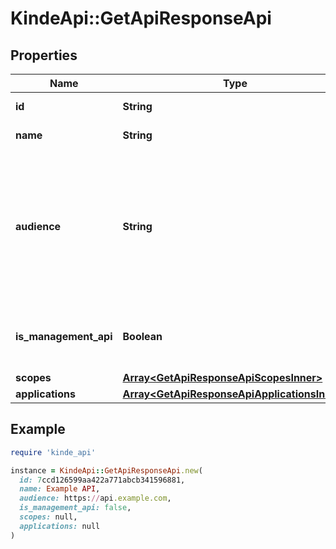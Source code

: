 # KindeApi::GetApiResponseApi

## Properties

| Name | Type | Description | Notes |
| ---- | ---- | ----------- | ----- |
| **id** | **String** | Unique ID of the API. | [optional] |
| **name** | **String** | The API’s name. | [optional] |
| **audience** | **String** | A unique identifier for the API - commonly the URL. This value will be used as the &#x60;audience&#x60; parameter in authorization claims. | [optional] |
| **is_management_api** | **Boolean** | Whether or not it is the Kinde management API. | [optional] |
| **scopes** | [**Array&lt;GetApiResponseApiScopesInner&gt;**](GetApiResponseApiScopesInner.md) |  | [optional] |
| **applications** | [**Array&lt;GetApiResponseApiApplicationsInner&gt;**](GetApiResponseApiApplicationsInner.md) |  | [optional] |

## Example

```ruby
require 'kinde_api'

instance = KindeApi::GetApiResponseApi.new(
  id: 7ccd126599aa422a771abcb341596881,
  name: Example API,
  audience: https://api.example.com,
  is_management_api: false,
  scopes: null,
  applications: null
)
```

